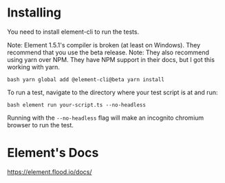 # Installing
You need to install element-cli to run the tests.

Note: Element 1.5.1's compiler is broken (at least on Windows). They recommend that you use the beta release.
Note: They also recommend using yarn over NPM. They have NPM support in their docs, but I got this working with yarn.

`bash
    yarn global add @element-cli@beta
    yarn install
`

To run a test, navigate to the directory where your test script is at and run:

`bash
    element run your-script.ts --no-headless
`

Running with the `--no-headless` flag will make an incognito chromium browser to run the test.

# Element's Docs
https://element.flood.io/docs/